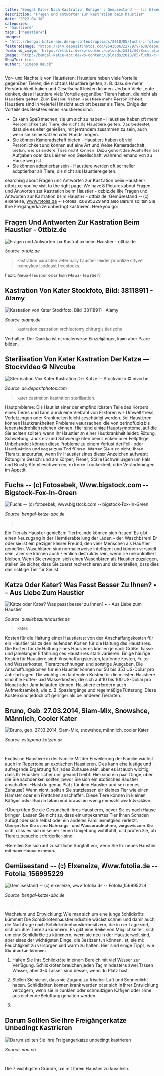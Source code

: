```yaml
---
title: "Bengal Kater Nach Kastration Ruhiger : Gemüsestand -- (c) Elxeneize, Www.fotolia.de -- Fotolia_156995229"
description: "Fragen und antworten zur kastration beim haustier"
date: "2022-04-16"
categories:
- "haustiere"
tags: ["haustiere"]
images:
- "http://bengal-katze-abc.de/wp-content/uploads/2018/05/fuchs-c-fotosebek-www-bigstock-com-bigstock-fox-in-green-forest-cute-red-236504617.jpg"
featuredImage: "https://st4.depositphotos.com/9543606/22779/v/600/depositphotos_227797190-stock-video-veterinarian-sterilized-male-cat-castration.jpg"
featured_image: "https://ottbiz.de/wp-content/uploads/2021/06/Kastration-bei-der-Katze-nach-OP_600x400.jpg"
image: "http://bengal-katze-abc.de/wp-content/uploads/2018/05/fuchs-c-fotosebek-www-bigstock-com-bigstock-fox-in-green-forest-cute-red-236504617.jpg"
ShowToc: true
author: "Simeon Hauck"
---
```



Vor- und Nachteile von Haustieren: Haustiere haben viele Vorteile gegenüber Tieren, die nicht als Haustiere gelten, z. B. dass sie mehr Persönlichkeit haben und Gesellschaft leisten können. Jedoch
Viele Leute denken, dass Haustiere viele Vorteile gegenüber Tieren haben, die nicht als Haustiere gelten. Zum Beispiel haben Haustiere mehr Persönlichkeit. Haustiere sind in vielerlei Hinsicht auch oft besser als Tiere. Einige der Vorteile des Besitzes eines Haustieres sind:
- Es kann Spaß machen, sie um sich zu haben - Haustiere haben oft mehr Persönlichkeit als Tiere, die nicht als Haustiere gelten. Das bedeutet, dass sie es eher genießen, mit jemandem zusammen zu sein, auch wenn sie keine Katzen oder Hunde mögen.
- Sie können Kameradschaft bieten - Haustiere haben oft viel Persönlichkeit und können auf eine Art und Weise Kameradschaft bieten, wie es andere Tiere nicht können. Dazu gehört das Aushelfen bei Aufgaben oder das Leisten von Gesellschaft, während jemand von zu Hause weg ist.
- Sie können adoptierbar sein - Haustiere werden oft schneller adoptierbar als Tiere, die nicht als Haustiere gelten.

	

		
searching about Fragen und Antworten zur Kastration beim Haustier - ottbiz.de you've visit to the right page. We have 8 Pictures about Fragen und Antworten zur Kastration beim Haustier - ottbiz.de like Fragen und Antworten zur Kastration beim Haustier - ottbiz.de, Gemüsestand -- (c) elxeneize, www.fotolia.de -- Fotolia_156995229 and also Darum sollten Sie Ihre Freigängerkatze unbedingt kastrieren. Here you go:
		
    
## Fragen Und Antworten Zur Kastration Beim Haustier - Ottbiz.de

<img loading=lazy src="https://ottbiz.de/wp-content/uploads/2021/06/Kastration-bei-der-Katze-nach-OP_600x400.jpg" onerror="this.onerror=null;this.src='https://tse1.mm.bing.net/th?id=OIP.1Dhwd6GOL2uZzGDIvVeVBwHaE8&amp;pid=15.1';" alt="Fragen und Antworten zur Kastration beim Haustier - ottbiz.de">

_Source: ottbiz.de_

>kastration parasiten veterinary haustier lender prioritize cityvet moneykey ipodcast freestocks. 

	

Fazit: Maus-Haustier oder kein Maus-Haustier?

    
## Kastration Von Kater Stockfoto, Bild: 38118911 - Alamy

<img loading=lazy src="https://l450v.alamy.com/450vde/ct5f1k/tierische-kastration-ct5f1k.jpg" onerror="this.onerror=null;this.src='https://tse3.mm.bing.net/th?id=OIP.bEFzVFVeHlPVrPhELvjisQAAAA&amp;pid=15.1';" alt="Kastration von Kater Stockfoto, Bild: 38118911 - Alamy">

_Source: alamy.de_

>kastration castration orchiectomy chirurgie tierische. 

	

Verhalten: Der Quokka ist normalerweise Einzelgänger, kann aber Paare bilden.

    
## Sterilisation Von Kater Kastration Der Katze — Stockvideo © Nivcube

<img loading=lazy src="https://st4.depositphotos.com/9543606/22779/v/600/depositphotos_227797190-stock-video-veterinarian-sterilized-male-cat-castration.jpg" onerror="this.onerror=null;this.src='https://tse2.mm.bing.net/th?id=OIP.Uml3LILqskoV-PWPC9qVIwHaEK&amp;pid=15.1';" alt="Sterilisation Von Kater Kastration Der Katze — Stockvideo © nivcube">

_Source: de.depositphotos.com_

>kater castration kastration sterilisation. 

	

Hautprobleme:
Die Haut ist einer der empfindlichsten Teile des Körpers eines Tieres und kann durch eine Vielzahl von Faktoren wie Umweltstress, Verletzungen oder Krankheiten leicht geschädigt werden. Bei Haustieren können Hautkrankheiten Probleme verursachen, die von geringfügig bis lebensbedrohlich reichen können. Hier sind einige Hauptsymptome, auf die Sie achten sollten, wenn Ihr Haustier an einer Hautkrankheit leidet: Rötung, Schwellung, Juckreiz und Schwierigkeiten beim Lecken oder Fellpflege. Unbehandelt können diese Probleme zu einem Verlust der Fell- oder Hautfunktion und sogar zum Tod führen. Warten Sie also nicht, Ihren Tierarzt anzurufen, wenn Ihr Haustier eines dieser Anzeichen aufweist: Rötung im Gesicht und am Körper; Fieber; Ställe (Schwellungen um Hals und Brust); Atembeschwerden; extreme Trockenheit; oder Veränderungen im Appetit.

    
## Fuchs -- (c) Fotosebek, Www.bigstock.com -- Bigstock-Fox-In-Green

<img loading=lazy src="http://bengal-katze-abc.de/wp-content/uploads/2018/05/fuchs-c-fotosebek-www-bigstock-com-bigstock-fox-in-green-forest-cute-red-236504617.jpg" onerror="this.onerror=null;this.src='https://tse1.mm.bing.net/th?id=OIP.lhFcg4Ny-uzTLAW32RrcagHaE8&amp;pid=15.1';" alt="Fuchs -- (c) fotosebek, www.bigstock.com -- bigstock-Fox-In-Green">

_Source: bengal-katze-abc.de_

>. 

	

Ein Tier als Haustier genießen:
Tierfreunde können sich freuen! Es gibt einen Neuzugang in der Heimtierabteilung der Läden – den Waschbären! Er oder sie ist ein pelziger kleiner Freund, den viele Menschen als Haustier genießen. Waschbären sind normalerweise intelligent und können verspielt sein, aber sie können auch ziemlich destruktiv sein, wenn sie unkontrolliert bleiben. Wenn Sie erwägen, sich einen Waschbären als Haustier zuzulegen, stellen Sie sicher, dass Sie zuerst recherchieren und sicherstellen, dass dies das richtige Tier für Sie ist.

    
## Katze Oder Kater? Was Passt Besser Zu Ihnen? • - Aus Liebe Zum Haustier

<img loading=lazy src="https://ws-eu.amazon-adsystem.com/widgets/q?_encoding=UTF8&amp;ASIN=374570021X&amp;Format=_SL250_&amp;ID=AsinImage&amp;MarketPlace=DE&amp;ServiceVersion=20070822&amp;WS=1&amp;tag=wwwausliebezu-21&amp;language=de_DE" onerror="this.onerror=null;this.src='https://tse3.mm.bing.net/th?id=OIP.IBd7OjUEOSIAwNdEdbT5ywAAAA&amp;pid=15.1';" alt="Katze oder Kater? Was passt besser zu Ihnen? • - Aus Liebe zum Haustier">

_Source: ausliebezumhaustier.de_

>kater. 

	

Kosten für die Haltung eines Haustieres: von den Anschaffungskosten für ein Haustier bis zu den laufenden Kosten für die Haltung des Haustieres.
Die Kosten für die Haltung eines Haustieres können je nach Größe, Rasse und jahrelanger Erfahrung des Haustieres stark variieren. Einige häufige Kosten für Haustiere sind: Anschaffungskosten, laufende Kosten, Futter- und Wasserkosten, Tierarztrechnungen und sonstige Ausgaben. Die Anschaffungskosten für ein Haustier können nur 50 bis 350 US-Dollar pro Jahr betragen. Die wichtigsten laufenden Kosten für die meisten Haustiere sind ihre Futter- und Wasserkosten, die sich auf 10 bis 100 US-Dollar pro Monat oder Jahr belaufen können. Haustiere erfordern auch Aufmerksamkeit, wie z. B. Spaziergänge und regelmäßige Fütterung; Diese Kosten sind jedoch oft geringer als bei anderen Tierarten.

    
## Bruno, Geb. 27.03.2014, Siam-Mix, Snowshoe, Männlich, Cooler Kater

<img loading=lazy src="http://estepona-katzen.de/wp/wp-content/uploads/2020/12/bruno2.jpg" onerror="this.onerror=null;this.src='https://tse2.mm.bing.net/th?id=OIP.P5RwLLNTmt4XM5z8mxHrBAHaJ4&amp;pid=15.1';" alt="Bruno, geb. 27.03.2014, Siam-Mix, snowshoe, männlich, cooler Kater">

_Source: estepona-katzen.de_

>. 

	

Exotische Haustiere in der Familie
Mit der Erweiterung der Familie wächst auch ihr Repertoire an exotischen Haustieren. Dies kann eine lustige und aufregende Ergänzung für jedes Zuhause sein, aber es ist auch wichtig, dass Ihr Haustier sicher und gesund bleibt. Hier sind ein paar Dinge, über die Sie nachdenken sollten, bevor Sie sich ein exotisches Haustier anschaffen:
-Hast du genug Platz für dein Haustier und sein neues Zuhause? Wenn nicht, sollten Sie stattdessen ein kleines Tier wie einen Hamster oder ein Frettchen anschaffen. Diese Tiere können in kleinen Käfigen oder Rudeln leben und brauchen wenig menschliche Interaktion.

-Überprüfen Sie die Gesundheit Ihres Haustieres, bevor Sie es nach Hause bringen. Lassen Sie nicht zu, dass ein unbekanntes Tier Ihnen Schaden zufügt oder sich selbst oder ein anderes Familienmitglied verletzt. Überprüfen Sie seine Nahrungs- und Wasseraufnahme, vergewissern Sie sich, dass es sich in seiner neuen Umgebung wohlfühlt, und prüfen Sie, ob Tierarztbesuche erforderlich sind.

-Bereiten Sie sich auf zusätzliche Sorgfalt vor, wenn Sie Ihr neues Haustier mit nach Hause nehmen.

    
## Gemüsestand -- (c) Elxeneize, Www.fotolia.de -- Fotolia_156995229

<img loading=lazy src="http://bengal-katze-abc.de/wp-content/uploads/2018/04/gemuesestand-c-elxeneize-www-fotolia-de-fotolia_156995229_subscription_xxl-1024x684.jpg" onerror="this.onerror=null;this.src='https://tse1.mm.bing.net/th?id=OIP.z9EUR4sU6fFtvAtDzBgwXwHaE8&amp;pid=15.1';" alt="Gemüsestand -- (c) elxeneize, www.fotolia.de -- Fotolia_156995229">

_Source: bengal-katze-abc.de_

>. 

	

Wachstum und Entwicklung: Wie man sich um eine junge Schildkröte kümmert
Die Schildkrötenhaustierindustrie wächst schnell und damit auch die Nachfrage nach Schildkrötenhaustierbesitzern, die in der Lage sind, sich um ihre Tiere zu kümmern. Es gibt eine Reihe von Möglichkeiten, sich um eine Schildkröte zu kümmern, wenn sie neu in der Haustierwelt sind, aber eines der wichtigsten Dinge, die Besitzer tun können, ist, sie mit Feuchtigkeit zu versorgen und warm zu halten. Hier sind einige Tipps, wie Sie dies tun können:
1. Halten Sie Ihre Schildkröte in einem Bereich mit viel Wasser zur Verfügung. Schildkröten brauchen jeden Tag mindestens zwei Tassen Wasser, aber 3-4 Tassen sind besser, wenn du Platz hast.

2. Stellen Sie sicher, dass sie Zugang zu frischer Luft und Sonnenlicht haben. Schildkröten können krank werden oder sich in ihrer Entwicklung verzögern, wenn sie in dunklen oder schmutzigen Käfigen oder ohne ausreichende Belüftung gehalten werden.

3.

    
## Darum Sollten Sie Ihre Freigängerkatze Unbedingt Kastrieren

<img loading=lazy src="https://c.nau.ch/i/5pxpM/1024/katze-draussen.jpg" onerror="this.onerror=null;this.src='https://tse3.mm.bing.net/th?id=OIP.5SRO8WsxFT4tevuPYDJZPQHaDt&amp;pid=15.1';" alt="Darum sollten Sie Ihre Freigängerkatze unbedingt kastrieren">

_Source: nau.ch_

>. 

	

Die 7 wichtigsten Gründe, um mit Ihrem Haustier zu kuscheln.

